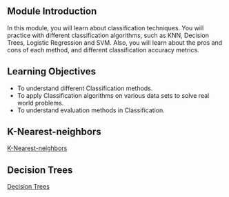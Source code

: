 ## Module Introduction

In this module, you will learn about classification techniques. You will practice with different classification algorithms, such as KNN, Decision Trees, Logistic Regression and SVM. Also, you will learn about the pros and cons of each method, and different classification accuracy metrics.

## Learning Objectives

* To understand different Classification methods.
* To apply Classification algorithms on various data sets to solve real world problems.
* To understand evaluation methods in Classification.

## K-Nearest-neighbors

[K-Nearest-neighbors](https://github.com/1965Eric/IBM-ML0101EN-Machine-Learning-with-Python/blob/main/ML0101EN-Clas-K-Nearest-neighbors-CustCat.ipynb)

## Decision Trees

[Decision Trees](https://github.com/1965Eric/IBM-ML0101EN-Machine-Learning-with-Python/blob/main/ML0101EN-Clas-Decision-Trees-drug.ipynb)


